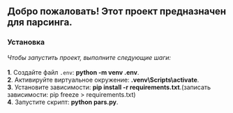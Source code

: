 ## Добро пожаловать! Этот проект предназначен для парсинга.

### Установка

*Чтобы запустить проект, выполните следующие шаги:*<br><br>
**1**. Создайте файл `.env`:  **python -m venv .env**.<br>
**2**. Активируйте виртуальное окружение: **.venv\Scripts\activate**.<br>
**3**. Установите зависимости: **pip install -r requirements.txt**.(записать зависимости: pip freeze > requirements.txt)<br>
**4**. Запустите скрипт: **python pars.py**.<br>
